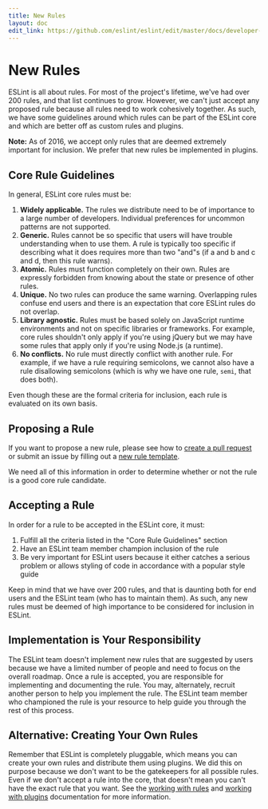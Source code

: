 ```yaml
---
title: New Rules
layout: doc
edit_link: https://github.com/eslint/eslint/edit/master/docs/developer-guide/contributing/new-rules.md
---
```

<!-- Note: No pull requests accepted for this file. See README.md in the root directory for details. -->

# New Rules

ESLint is all about rules. For most of the project's lifetime, we've had over 200 rules, and that list continues to grow. However, we can't just accept any proposed rule because all rules need to work cohesively together. As such, we have some guidelines around which rules can be part of the ESLint core and which are better off as custom rules and plugins.

**Note:** As of 2016, we accept only rules that are deemed extremely important for inclusion. We prefer that new rules be implemented in plugins.

## Core Rule Guidelines

In general, ESLint core rules must be:

1. **Widely applicable.** The rules we distribute need to be of importance to a large number of developers. Individual preferences for uncommon patterns are not supported.
1. **Generic.** Rules cannot be so specific that users will have trouble understanding when to use them. A rule is typically too specific if describing what it does requires more than two "and"s (if a and b and c and d, then this rule warns).
1. **Atomic.** Rules must function completely on their own. Rules are expressly forbidden from knowing about the state or presence of other rules.
1. **Unique.** No two rules can produce the same warning. Overlapping rules confuse end users and there is an expectation that core ESLint rules do not overlap.
1. **Library agnostic.** Rules must be based solely on JavaScript runtime environments and not on specific libraries or frameworks. For example, core rules shouldn't only apply if you're using jQuery but we may have some rules that apply only if you're using Node.js (a runtime).
1. **No conflicts.** No rule must directly conflict with another rule. For example, if we have a rule requiring semicolons, we cannot also have a rule disallowing semicolons (which is why we have one rule, `semi`, that does both).

Even though these are the formal criteria for inclusion, each rule is evaluated on its own basis.

## Proposing a Rule

If you want to propose a new rule, please see how to [create a pull request](/docs/developer-guide/contributing/pull-requests) or submit an issue by filling out a [new rule template](https://github.com/eslint/eslint/issues/new?template=NEW_RULE.md).

We need all of this information in order to determine whether or not the rule is a good core rule candidate.

## Accepting a Rule

In order for a rule to be accepted in the ESLint core, it must:

1. Fulfill all the criteria listed in the "Core Rule Guidelines" section
1. Have an ESLint team member champion inclusion of the rule
1. Be very important for ESLint users because it either catches a serious problem or allows styling of code in accordance with a popular style guide

Keep in mind that we have over 200 rules, and that is daunting both for end users and the ESLint team (who has to maintain them). As such, any new rules must be deemed of high importance to be considered for inclusion in ESLint.

## Implementation is Your Responsibility

The ESLint team doesn't implement new rules that are suggested by users because we have a limited number of people and need to focus on the overall roadmap. Once a rule is accepted, you are responsible for implementing and documenting the rule. You may, alternately, recruit another person to help you implement the rule. The ESLint team member who championed the rule is your resource to help guide you through the rest of this process.

## Alternative: Creating Your Own Rules

Remember that ESLint is completely pluggable, which means you can create your own rules and distribute them using plugins. We did this on purpose because we don't want to be the gatekeepers for all possible rules. Even if we don't accept a rule into the core, that doesn't mean you can't have the exact rule that you want. See the [working with rules](../working-with-rules) and [working with plugins](../working-with-plugins) documentation for more information.
